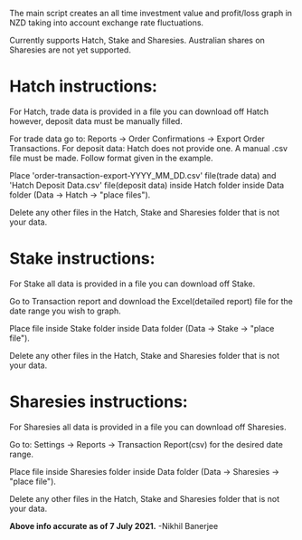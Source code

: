 The main script creates an all time investment value and profit/loss graph in NZD taking into account exchange rate fluctuations. 

Currently supports Hatch, Stake and Sharesies. Australian shares on Sharesies are not yet supported.

# Hatch instructions:
For Hatch, trade data is provided in a file you can download off Hatch however, deposit data must be manually filled.

For trade data go to: Reports -> Order Confirmations -> Export Order Transactions.
For deposit data: Hatch does not provide one. A manual .csv file must be made. Follow format given in the example.

Place 'order-transaction-export-YYYY_MM_DD.csv' file(trade data) and 'Hatch Deposit Data.csv' file(deposit data) inside Hatch folder inside Data folder (Data -> Hatch -> "place files").

Delete any other files in the Hatch, Stake and Sharesies folder that is not your data.

# Stake instructions:
For Stake all data is provided in a file you can download off Stake.

Go to Transaction report and download the Excel(detailed report) file for the date range you wish to graph.

Place file inside Stake folder inside Data folder (Data -> Stake -> "place file").

Delete any other files in the Hatch, Stake and Sharesies folder that is not your data.

# Sharesies instructions:
For Sharesies all data is provided in a file you can download off Sharesies.

Go to: Settings -> Reports -> Transaction Report(csv) for the desired date range.

Place file inside Sharesies folder inside Data folder (Data -> Sharesies -> "place file").

Delete any other files in the Hatch, Stake and Sharesies folder that is not your data.


**Above info accurate as of 7 July 2021.**
-Nikhil Banerjee

